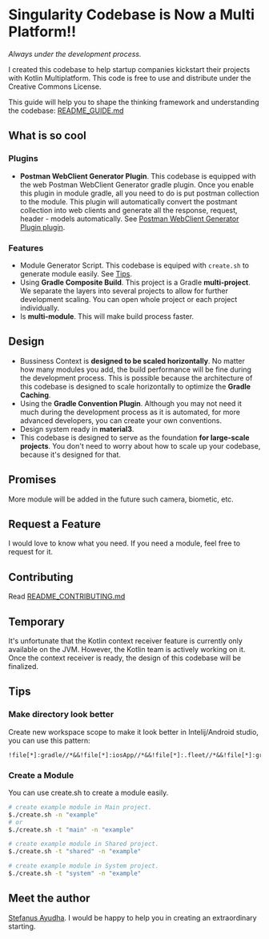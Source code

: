 # Singularity Codebase is Now a Multi Platform!!
*Always under the development process.*

I created this codebase to help startup companies kickstart their projects with Kotlin Multiplatform.
This code is free to use and distribute under the Creative Commons License.

This guide will help you to shape the thinking framework and understanding the codebase: [README_GUIDE.md](Docs/README_GUIDE.md)

## What is so cool
### Plugins
- **Postman WebClient Generator Plugin**. This codebase is equipped with the web Postman WebClient Generator gradle plugin. Once you enable this plugin in module gradle, all you need to do is put postman collection to the module. This plugin will automatically convert the postmant collection into web clients and generate all the response, request, header - models automatically. See [Postman WebClient Generator Plugin plugin](Docs/README_POSTMANT_CLIENT_GENERATOR.md).
### Features
- Module Generator Script. This codebase is equiped with `create.sh` to generate module easily. See [Tips](#create-a-module).
- Using **Gradle Composite Build**. This project is a Gradle **multi-project**. We separate the layers into several projects to allow for further development scaling. You can open whole project or each project individually.
- Is **multi-module**. This will make build process faster.
## Design
- Bussiness Context is **designed to be scaled horizontally**. No matter how many modules you add, the build performance will be fine during the development process. This is possible because the architecture of this codebase is designed to scale horizontally to optimize the **Gradle Caching**.
- Using the **Gradle Convention Plugin**. Although you may not need it much during the development process as it is automated, for more advanced developers, you can create your own conventions.
- Design system ready in **material3**.
- This codebase is designed to serve as the foundation **for large-scale projects**. You don't need to worry about how to scale up your codebase, because it's designed for that.

## Promises
More module will be added in the future such camera, biometic, etc.

## Request a Feature
I would love to know what you need. If you need a module, feel free to request for it.

## Contributing
Read [README_CONTRIBUTING.md](Docs/README_CONTRIBUTING.md)

## Temporary
It's unfortunate that the Kotlin context receiver feature is currently only available on the JVM.
However, the Kotlin team is actively working on it. Once the context receiver is ready, the design of this codebase will be finalized.

## Tips
### Make directory look better
Create new workspace scope to make it look better in Intelij/Android studio, you can use this pattern:
```
!file[*]:gradle//*&&!file[*]:iosApp//*&&!file[*]:.fleet//*&&!file[*]:gradle.properties&&!file[*]:gradlew&&!file[*]:.gitignore&&!file[*]:gradlew.bat&&!file[*]:.idea//*&&!file[*]:settings.gradle.kts
```

### Create a Module
You can use create.sh to create a module easily.
```bash
# create example module in Main project.
$./create.sh -n "example"
# or
$./create.sh -t "main" -n "example"

# create example module in Shared project.
$./create.sh -t "shared" -n "example"

# create example module in System project.
$./create.sh -t "system" -n "example"
```

## Meet the author
[Stefanus Ayudha](https://www.linkedin.com/in/stefanus-ayudha-447a98b5/).
I would be happy to help you in creating an extraordinary starting.


